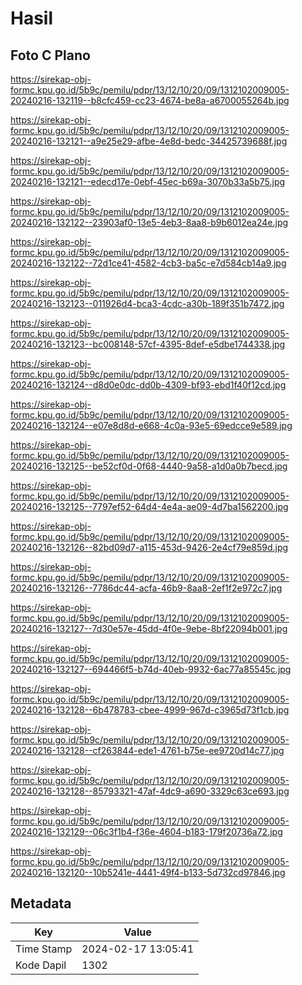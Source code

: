# Hasil

## Foto C Plano

https://sirekap-obj-formc.kpu.go.id/5b9c/pemilu/pdpr/13/12/10/20/09/1312102009005-20240216-132119--b8cfc459-cc23-4674-be8a-a6700055264b.jpg

https://sirekap-obj-formc.kpu.go.id/5b9c/pemilu/pdpr/13/12/10/20/09/1312102009005-20240216-132121--a9e25e29-afbe-4e8d-bedc-34425739688f.jpg

https://sirekap-obj-formc.kpu.go.id/5b9c/pemilu/pdpr/13/12/10/20/09/1312102009005-20240216-132121--edecd17e-0ebf-45ec-b69a-3070b33a5b75.jpg

https://sirekap-obj-formc.kpu.go.id/5b9c/pemilu/pdpr/13/12/10/20/09/1312102009005-20240216-132122--23903af0-13e5-4eb3-8aa8-b9b6012ea24e.jpg

https://sirekap-obj-formc.kpu.go.id/5b9c/pemilu/pdpr/13/12/10/20/09/1312102009005-20240216-132122--72d1ce41-4582-4cb3-ba5c-e7d584cb14a9.jpg

https://sirekap-obj-formc.kpu.go.id/5b9c/pemilu/pdpr/13/12/10/20/09/1312102009005-20240216-132123--011926d4-bca3-4cdc-a30b-189f351b7472.jpg

https://sirekap-obj-formc.kpu.go.id/5b9c/pemilu/pdpr/13/12/10/20/09/1312102009005-20240216-132123--bc008148-57cf-4395-8def-e5dbe1744338.jpg

https://sirekap-obj-formc.kpu.go.id/5b9c/pemilu/pdpr/13/12/10/20/09/1312102009005-20240216-132124--d8d0e0dc-dd0b-4309-bf93-ebd1f40f12cd.jpg

https://sirekap-obj-formc.kpu.go.id/5b9c/pemilu/pdpr/13/12/10/20/09/1312102009005-20240216-132124--e07e8d8d-e668-4c0a-93e5-69edcce9e589.jpg

https://sirekap-obj-formc.kpu.go.id/5b9c/pemilu/pdpr/13/12/10/20/09/1312102009005-20240216-132125--be52cf0d-0f68-4440-9a58-a1d0a0b7becd.jpg

https://sirekap-obj-formc.kpu.go.id/5b9c/pemilu/pdpr/13/12/10/20/09/1312102009005-20240216-132125--7797ef52-64d4-4e4a-ae09-4d7ba1562200.jpg

https://sirekap-obj-formc.kpu.go.id/5b9c/pemilu/pdpr/13/12/10/20/09/1312102009005-20240216-132126--82bd09d7-a115-453d-9426-2e4cf79e859d.jpg

https://sirekap-obj-formc.kpu.go.id/5b9c/pemilu/pdpr/13/12/10/20/09/1312102009005-20240216-132126--7786dc44-acfa-46b9-8aa8-2ef1f2e972c7.jpg

https://sirekap-obj-formc.kpu.go.id/5b9c/pemilu/pdpr/13/12/10/20/09/1312102009005-20240216-132127--7d30e57e-45dd-4f0e-9ebe-8bf22094b001.jpg

https://sirekap-obj-formc.kpu.go.id/5b9c/pemilu/pdpr/13/12/10/20/09/1312102009005-20240216-132127--694466f5-b74d-40eb-9932-6ac77a85545c.jpg

https://sirekap-obj-formc.kpu.go.id/5b9c/pemilu/pdpr/13/12/10/20/09/1312102009005-20240216-132128--6b478783-cbee-4999-967d-c3965d73f1cb.jpg

https://sirekap-obj-formc.kpu.go.id/5b9c/pemilu/pdpr/13/12/10/20/09/1312102009005-20240216-132128--cf263844-ede1-4761-b75e-ee9720d14c77.jpg

https://sirekap-obj-formc.kpu.go.id/5b9c/pemilu/pdpr/13/12/10/20/09/1312102009005-20240216-132128--85793321-47af-4dc9-a690-3329c63ce693.jpg

https://sirekap-obj-formc.kpu.go.id/5b9c/pemilu/pdpr/13/12/10/20/09/1312102009005-20240216-132129--06c3f1b4-f36e-4604-b183-179f20736a72.jpg

https://sirekap-obj-formc.kpu.go.id/5b9c/pemilu/pdpr/13/12/10/20/09/1312102009005-20240216-132120--10b5241e-4441-49f4-b133-5d732cd97846.jpg


## Metadata

| Key        | Value               |
| ---------- | ------------------- |
| Time Stamp | 2024-02-17 13:05:41 |
| Kode Dapil | 1302                |



